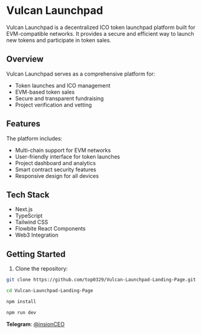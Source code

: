 # Vulcan Launchpad

Vulcan Launchpad is a decentralized ICO token launchpad platform built for EVM-compatible networks. It provides a secure and efficient way to launch new tokens and participate in token sales.

## Overview

Vulcan Launchpad serves as a comprehensive platform for:
- Token launches and ICO management
- EVM-based token sales
- Secure and transparent fundraising
- Project verification and vetting

## Features

The platform includes:
- Multi-chain support for EVM networks
- User-friendly interface for token launches
- Project dashboard and analytics
- Smart contract security features
- Responsive design for all devices

## Tech Stack

- Next.js
- TypeScript
- Tailwind CSS
- Flowbite React Components
- Web3 Integration

## Getting Started

1. Clone the repository:
```bash
git clone https://github.com/top0329/Vulcan-Launchpad-Landing-Page.git
```
```bash
cd Vulcan-Launchpad-Landing-Page
```
```bash
npm install
```
```bash
npm run dev
```

**Telegram**: [@insionCEO](https://t.me/insionCEO)
